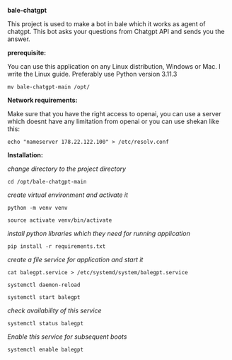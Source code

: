 **bale-chatgpt**

This project is used to make a bot in bale which it works as agent of chatgpt. This bot asks your questions from Chatgpt API and sends you the answer.

**prerequisite:**

You can use this application on any Linux distribution, Windows or Mac. I write the Linux guide.
Preferably use Python version 3.11.3

`mv bale-chatgpt-main /opt/`

**Network requirements:**

Make sure that you have the right access to openai, you can use a server which doesnt have any limitation from openai or you can use shekan like this:

`echo "nameserver 178.22.122.100" > /etc/resolv.conf`

**Installation:**

*change directory to the project directory*

`cd /opt/bale-chatgpt-main`

*create virtual environment and activate it*

`python -m venv venv`

`source activate venv/bin/activate`

*install python libraries which they need for running application*

`pip install -r requirements.txt`

*create a file service for application and start it*

`cat balegpt.service > /etc/systemd/system/balegpt.service`

`systemctl daemon-reload`

`systemctl start balegpt`

*check availability of this service*

`systemctl status balegpt`

*Enable this service for subsequent boots*

`systemctl enable balegpt`
